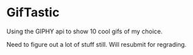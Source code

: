 # GifTastic
Using the GIPHY api to show 10 cool gifs of my choice.

Need to figure out a lot of stuff still. Will resubmit for regrading.